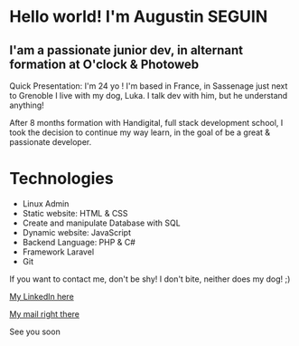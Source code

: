 # Hello world! I'm Augustin SEGUIN

## I'am a passionate junior dev, in alternant formation at O'clock & Photoweb 

Quick Presentation: I'm 24 yo ! I'm based in France, in Sassenage just next to Grenoble
I live with my dog, Luka. I talk dev with him, but he understand anything!

After 8 months formation with Handigital, full stack development school, I took the decision to continue my way learn, in the goal of be a great & passionate developer.

# Technologies

 * Linux Admin
 * Static website: HTML & CSS
 * Create and manipulate Database with SQL
 * Dynamic website: JavaScript
 * Backend Language: PHP & C#
 * Framework Laravel
 * Git

If you want to contact me, don't be shy! I don't bite, neither does my dog! ;) 

<a href="linkedin.com/augustinseguin/">My LinkedIn here<a>

[My mail right there](mailto:augustinseguin@gmail.com)
  
 See you soon
